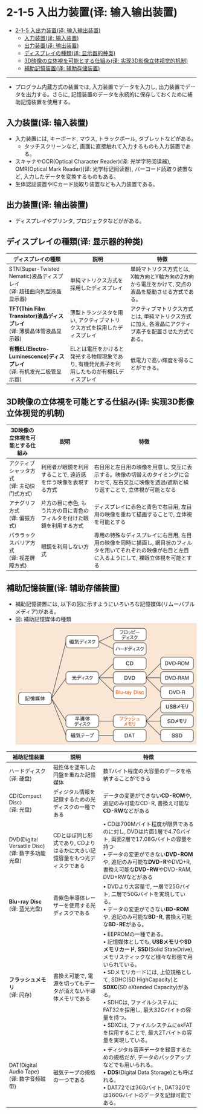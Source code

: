 # 2-1-5 入出力装置(译: 输入输出装置)

- [2-1-5 入出力装置(译: 输入输出装置)](#2-1-5-入出力装置译-输入输出装置)
  - [入力装置(译: 输入装置)](#入力装置译-输入装置)
  - [出力装置(译: 输出装置)](#出力装置译-输出装置)
  - [ディスプレイの種類(译: 显示器的种类)](#ディスプレイの種類译-显示器的种类)
  - [3D映像の立体視を可能とする仕組み(译: 实现3D影像立体视觉的机制)](#3d映像の立体視を可能とする仕組み译-实现3d影像立体视觉的机制)
  - [補助記憶装置(译: 辅助存储装置)](#補助記憶装置译-辅助存储装置)

---

- プログラム内蔵方式の装置では, 入力装置でデータを入力し, 出力装置でデータを出力する。さらに, 記憶装置のデータを永続的に保存しておくために補助記憶装置を使用する。

## 入力装置(译: 输入装置)

- 入力装置には, キーボード, マウス, トラックボール, タブレットなどがある。
  - タッチスクリーンなど, 画面に直接触れて入力するものも入力装置である。
- スキャナやOCR(Optical Character Reader)(译: 光学字符阅读器), OMR(Optical Mark Reader)(译: 光学标记阅读器), バーコード読取り装置など, 入力したデータを変換するものもある。
- 生体認証装置やICカード読取り装置なども入力装置である。

## 出力装置(译: 输出装置)

- ディスプレイやプリンタ, プロジェクタなどががある。

## ディスプレイの種類(译: 显示器的种类)

| ディスプレイの種類 | 説明 | 特徴 |
| - | - | - |
| STN(Super-Twisted Nematic)液晶ディスプレイ<br>(译: 超扭曲向列型液晶显示器) | 単純マトリクス方式を採用したディスプレイ | 単純マトリクス方式とは, X軸方向とY軸方向の2方向から電圧をかけて, 交点の液晶を駆動させる方式である。 |
| **TFT(Thin Film Transistor)液晶ディスプレイ**<br>(译: 薄膜晶体管液晶显示器) | 薄型トランジスタを用い, アクティブマトリクス方式を採用したディスプレイ | アクティブマトリクス方式とは, 単純マトリクス方式に加え, 各液晶にアクティブ素子を配置させた方式である。 |
| **有機EL(Electro-Luminescence)ディスプレイ**<br>(译: 有机发光二极管显示器) | ELとは電圧をかけると発光する物理現象であり, 有機発光素子を利用したものが有機ELディスプレイ | 低電力で高い輝度を得ることができる。 |

## 3D映像の立体視を可能とする仕組み(译: 实现3D影像立体视觉的机制)

  | 3D映像の立体視を可能とする仕組み | 説明 | 特徴 |
  | - | - | - |
  | アクティブシャッタ方式<br>(译: 主动快门式方式) | 利用者が眼鏡を利用することで, 遠近感を伴う映像を表現する方式 | 右目用と左目用の映像を用意し, 交互に表示する。映像の切替えのタイミングに合わせて, 左右交互に映像を透過/遮断と繰り返すことで, 立体視が可能となる |
  | アナグリフ方式<br>(译: 偏振方式) | 片方の目に赤色, もう片方の目に青色のフィルタを付けた眼鏡を利用する方式 | ディスプレイに赤色と青色で右目用, 左目用の映像を重ねて描画することで, 立体視を可能とする |
  | パララックスバリア方式<br>(译: 视差屏障方式) | 眼鏡を利用しない方式 | 専用の特殊なディスプレイに右目用, 左目用の映像を同時に描画し, 網目状のフィルタを用いてそれぞれの映像が右目と左目に入るようにして, 裸眼立体視を可能とする |

## 補助記憶装置(译: 辅助存储装置)

- 補助記憶装置には, 以下の図に示すようにいろいろな記憶媒体(リムーバブルメディア)がある。
- 図: 補助記憶媒体の種類<br><img src="./images/2-1-5/補助記憶媒体の種類.png" width = "500" alt="補助記憶媒体の種類"/>

| 補助記憶装置 | 説明 | 特徴 |
| - | - | - |
| ハードディスク<br>(译: 硬盘) | 磁性体を塗布した円盤を重ねた記憶媒体 | 数Tバイト程度の大容量のデータを格納することができる |
| CD(Compact Disc)<br>(译: 光盘) | ディジタル情報を記録するための光ディスクの一種である | データの変更ができない**CD-ROM**や, 追記のみ可能なCD-R, 書換え可能な**CD-RW**などがある |
| DVD(Digital Versatile Disc)<br>(译: 数字多功能光盘) | CDとほぼ同じ形式であり, CDよりはるかに大きい記憶容量をもつ光ディスクである | $\bullet$ CDは700Mバイト程度が限界であるのに対し, DVDは片面1層で4.7Gバイト, 両面2層で17.08Gバイトの容量を持つ<br>$\bullet$ データの変更ができない**DVD-ROM**や, 追記のみ可能な**DVD-R**やDVD+R, 書換え可能な**DVD-RW**やDVD-RAM, DVD+RWなどがある |
| **Blu-ray Disc**<br>(译: 蓝光光盘) | 青紫色半導体レーザーを使用する光ディスクである | $\bullet$ DVDより大容量で, 一層で25Gバイト, 二層で50Gバイトを実現している。<br>$\bullet$ データの変更ができない**BD-ROM**や, 追記のみ可能な**BD-R**, 書換え可能な**BD-RE**がある。 |
| **フラッシュメモリ**<br>(译: 闪存) | 書換え可能で, 電源を切ってもデータが消えない半導体メモリである | $\bullet$ EEPROMの一種である。<br>$\bullet$ 記憶媒体としても, **USBメモリ**や**SDメモリカード**, **SSD**(Solid StateDrive), メモリスティックなど様々な形態で用いられている。<br>$\bullet$ SDメモリカードには, 上位規格として, SDHC(SD HighCapacity)と**SDXC**(SD eXtended Capacity)がある。<br>$\bullet$ SDHCは, ファイルシステムにFAT32を採用し, 最大32Gバイトの容量を持つ。<br>$\bullet$ SDXCは, ファイルシステムにexFATを採用することで, 最大2Tバイトの容量を実現している。 |
| DAT(Digital Audio Tape)<br>(译: 数字音频磁带) | 磁気テープの規格の一つである | $\bullet$ ディジタル音声データを録音するための規格だが, データのバックアップなどでも用いられる。<br>$\bullet$ **DDS**(Digital Data Storage)とも呼ばれる。<br>$\bullet$ DAT72では36Gバイト, DAT320では160Gバイトのデータを記録可能である。 |

